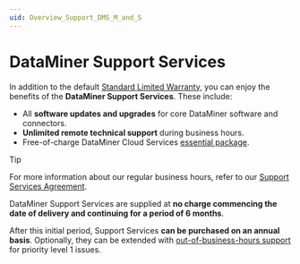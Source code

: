 ```yaml
---
uid: Overview_Support_DMS_M_and_S
---
```


# DataMiner Support Services

In addition to the default [Standard Limited Warranty](xref:Overview_Support_warranty), you can enjoy the benefits of the **DataMiner Support Services**. These include:

- All **software updates and upgrades** for core DataMiner software and connectors.
- **Unlimited remote technical support** during business hours.
- Free-of-charge DataMiner Cloud Services [essential package](https://community.dataminer.services/dataminer-cloud-platform-services/).

> [!TIP]
> For more information about our regular business hours, refer to our [Support Services Agreement](xref:Support_services_agreement).

DataMiner Support Services are supplied at **no charge commencing the date of delivery and continuing for a period of 6 months**.

After this initial period, Support Services **can be purchased on an annual basis**. Optionally, they can be extended with [out-of-business-hours support](xref:Overview_Out_Of_Business_Hours_Support) for priority level 1 issues.
